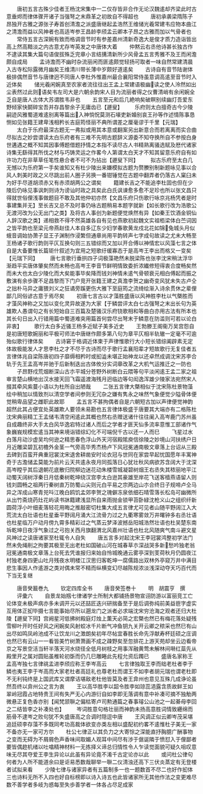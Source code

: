 <!-- { "loadSidebar": true } -->
　　唐初五言古殊少佳者王杨沈宋集中一二仅存皆非合作无论汉魏逺却齐梁此时古意垂烬而律体骤开诸子当强弩之末鼎革之初故自不得超也
　　唐初承袭梁隋陈子昂独开古雅之源张子寿首创清澹之派盛唐继起孟浩然王维储光羲常建韦应物本曲江之清澹而益以风神者也高适岑参王昌龄李颀孟云卿本子昂之古雅而加以气骨者也
　　常侍五言古深婉有致而格调音节时有参差嘉州清新奇逸大是俊才质力造诣皆出高上然高黯淡之内古意尤存岑英发之中唐体大着
　　仲黙云右丞他诗甚长独古作不逮读其集大篇句语俊拔殊乏完章小言结搆清新所少风骨孟五言秀雅不及王而闲澹颇自成局
　　孟诗澹而不幽时杂流丽闲而匪逺颇觉轻扬可取者一味自然常建清晨入古寺松际露微月幽矣王维清川带长薄中岁颇好道逺矣
　　古诗自有音节陆谢体极排偶然音节与唐律迥不同唐人李杜外惟嘉州最合襄阳常侍虽意调高逺至音节时入近体矣
　　储光羲闲婉真至农家者流往往出王孟上常建语极幽读之使人泠然如出尘表然过此则语矣韦左司大是六朝余韵宋人目为流丽者得之仪曹清峭有余闲婉全乏自是唐人古体大苏谓胜韦非也
　　五言至元和后几絶响矣破瞑别续幽灯吾爱东野倾家快鬬碎宝吾并存昌黎余子无庸齿已【遯叟】
　　乐府则太白擅奇古今少陵嗣迹风雅蜀道难逺别离等篇出入神惝怳莫测石壕吏新婚别哀王孙等作述情陈事恳恻如见张籍王建卑浅相矜长吉庭筠怪丽不典所谓差之厘毫谬于千里【元瑞】
　　太白于乐府最深古题无一弗拟或用其本意或翻案另出新意合而若离离而实合曲尽拟古之妙尝谓读太白乐府者有三难不先明古题辞义源委不知夺换所自不参按白身世遘遇之概不知其因事傅题借题抒情之本指不读尽古人书精熟离骚选赋及厯代诸家诗集无繇得其所伐之材与巧铸灵运之作畧今人第谓太白天才不知其留意乐府自有如许功力在非草草任笔性悬合者不可不为拈出【遯叟下同】
　　拟古乐府至太白几无憾以为乐府第一手矣谁知又有杜少陵出来嫌模拟古题为赘賸别制新题咏见事以合风人刺美时政之义尽跳出前人圈子另换一番钳锤觉在古题中翻弄者仍落古人窠臼未为好手尽道胡须赤又有赤须胡两公之谓矣
　　籍建长吉之不能追李杜固也但在少陵后仍咏见事讽刺则诗为谤讪时政之具矣此白氏讽谏愈多愈不足珍也所以张文昌只得就世俗俚浅事做题目不敢及其他仲初亦然【文昌乐府只伤歌行咏京兆杨凭者是时事建集并无】至长吉又总不及时事仍咏古题稍易本题字就新【如长歌行改为浩歌公无渡河改为公无出门之类】及将古人事创为新题便觉焕然有异【如秦王饮酒金铜仙人辞汉歌之类】递相救不得不然英雄各自有见也燕歌初起魏文实祖栢梁体白苎词因之皆平韵也至梁元帝燕赵佳人本自多辽东少妇学春歌黄龙戍北花如锦兔城头月似蛾音调始协萧子显王子渊制作浸繁但通章尚用平韵转声七字成句故读之尤未大畅至王杨诸子歌行韵则平仄互换句则三五错综而又加以开合傅以神情宏以风藻七言之体自是大备要惟长篇钜什叙述为宜用之短歌纡缓寡态于是高岑王李出而格又一变矣【元瑞下同】
　　唐七言歌行垂拱四子词极藻艳然未脱梁陈也张李沈宋稍汰浮华渐趋平实唐体肇矣然而未畅也高岑王李音节鲜明情致委折浓纎修短得衷合度畅矣然而未大也太白少陵化而大矣能事毕矣降而钱刘神情未逺气骨顿衰元相白傅起而振之敷演有余歩骤不足昌黎而下门户竞开张籍王建之真澹李贺之幽奇变风犹未失古卢仝之拙朴马异之庸猥刘义之狂谲旁蹊更伤大雅下至庭筠之流绮绘渐入诗余贯休之辈俚鄙几同俗谚古意于焉尽矣
　　初唐七言古以才藻胜盛唐以风神胜李杜以气槩胜而才藻风神称之又加以变化灵异故遂为大家【于鳞尝评太白七古强弩之末出长句为英雄欺人愚谓句之有长短始自三百篇及楚骚汉乐府铙歌相和等曲白亦用古法有所本也其长句日出入行错用篇中蜀道难突用篇首何尝尽出弩末于鳞意在防滥则可若以论白非衷】
　　歌行太白多近骚王杨多近赋子美多近史
　　王勃滕王阁衞万吴宫怨自是初唐短歌婉丽和平极可师法中唐继作颇多第八句为章平仄相半轨辙一定毫不可逾殆似歌行律体矣
　　古诗窘于格调近体束于声律惟歌行大小短长错综阖辟素无定体故极能发人才思李杜之才不尽于古诗而尽于歌行孟襄阳辈才短故歌行无复佳者五言律体兆自梁陈唐初四子靡缛相矜时或抝澁未堪正始神龙以还卓然成调沈宋苏李合轨于先王孟高岑并驰于后新制迭出古体攸分实词章改革之大机气运推迁之一防也
　　子昂野戍荒烟断深山古朩平城分苍野外树断白云隈等句平淡闲逺王孟二家之祖审言楚山横地出汉水接天回飞霜遥渡海残月迥临边等句闳逸浑雄少陵家法宛然宋人掇其牵风紫蔓小语以为杜所自出陋哉
　　二张五言律大槩相似于沈宋陈杜景物藻绘中稍加以情致剂以清空学者间参则无冗杂之嫌有隽永之味然气象便觉少隘骨体便觉稍卑品望之雌职此故耶
　　孟五言不甚拘偶者自是六朝短古加以声律便觉神韵超然此其占便宜处英雄欺人要领未易勘也五言律体极盛于唐要其大端亦有二格陈杜沈宋典丽精工王孟储韦清空闲逺此其概也然右丞赠送诸什往往阑入高岑鹿门苏州虽自成趣终非大手太白风华逸宕特过诸人而后之学者才匪天仙多流率意惟工部诸作气象巍峩规模宏逺当其神来境诣错综幻化不可端倪千古以还一人而巳
　　飞星过水白落月动沙虚吴均何逊之精思春色浮山外天河宿殿隂庾信徐陵之妙境山河扶绣户日月近雕梁碧瓦初檐外金茎一气旁高华秀杰杨卢下风冠冕通南极文章落上台诏从三殿去碑到百蛮开典重冠裳沈宋退舍耕凿安时论衣冠与世同在家尝早起忧国愿年丰寓神奇于古澹储孟莫能为前片云天共逺永夜月同孤落日心犹壮秋风病欲苏含阔大于沈深高岑瞠乎其后退朝花底散归院柳边迷花动朱楼雪城凝碧树烟王右丞失其秾丽地平江动蜀天阔树浮秦日月低秦树乾坤绕汉宫李太白逊其豪雄至岸花飞送客樯燕语留人则钱刘圆畅之祖两行秦树直万防蜀山尖则元白平易之宗两边山朩合终日子规啼卢仝马异之浑成山寒青兕呌江晚白鸥饥孟郊李贺之瑰僻冻泉依细石晴雪落长松岛可幽微所从出竹斋烧药灶花屿读书牀籍建浅显所自来雨抛金锁甲苔卧緑沈枪义山之组织纤新圆荷浮小叶细麦落轻花用晦之推敲密切杜集大成五言律尤可见者山随平野阔江入大荒流太白壮语也杜星垂平野阔月涌大江流骨力过之九衢寒雾敛万井曙钟多右丞壮语也杜星临万户动月傍九霄多精彩过之气蒸云梦泽波撼岳阳城浩然壮语也杜吴楚东南坼乾坤日夜浮气象过之弓抱关西月旗翻渭北风嘉州壮语也杜北风随爽气南斗避文星风神过之读唐诸家至杜辄令人自失
　　唐五言多对起沈宋王李冠裳鸿整初学法门然未免绳削之拘要其极至无出老杜如国破山河在城春草朩深战哭多新愁吟独老翁冠冕通南极文章落上台死去凭谁报归来始自怜城晚通云雾亭深到芰荷秋月仍圆夜江村独老身四更山吐月残夜水明楼江汉思归客乾坤一腐儒路出双林外亭窥万井中满目悲生事因人作逺游之类对偶未常不精而纵横变幻尽越陈规浓淡浅深动夺天巧百代而下当无复继

　　唐音癸籖巻九
　　钦定四库全书
　　唐音癸签巻十
　　明　胡震亨　撰
　　评彚六
　　自景龙始剏七律诸学士所制大都铺扬景物宣诩防游以富丽竞工亡论体变未极声病亦多未调开元以还喆匠迭兴研揣备至于是后调弥纯前美益鬯字虚实互用体正抝毕摄七言能事始尽所以遡龙门之派者必求端沈宋穷沧海之观者还归大杜陵【遯叟下同】宫阙星河低拂树殿庭灯烛上薫天必简之宏槩也然已有梅花落处疑残雪柳叶开时任好风之闲婉矣风射蛟冰千片断气冲鱼钥九关开云卿之秾采也然巳有山出尽如鸣凤岭池成不让饮龙川之澂朗矣初年尽帖宜春胜长命先浮献寿杯廷硕之庄调也然已有云山一一看皆美竹树萧萧画不成之疎野矣至忽排花上游天苑却坐云边看帝京之写景空活当轩半落天河水绕径全低月树枝之用事浑融黄莺未解林间啭红蘂先从殿里开之属对圆贴虽椎轮初斲而仍几巳雕睠此先程允资后躅已
　　盛唐名家称王孟高岑独七言律祧孟进李颀应称王李岑高云
　　七言律独取王李而绌老杜者李于鳞也夷王李于岑高而大家老杜者高廷礼也尊老杜而谓王不如李者胡元瑞也谓老杜即不无利钝终是上国武库又谓摩诘堪敌老杜他皆莫及者王弇州也意见互殊几成诤论虽然吾终以弇州公之言为衷
　　王以高华胜李以韶令胜李如琼蕊浥露含质故鲜王如翠岭冠霞占地特贵王间有失严无心内游衍自如李即无落调有意中补凑可摘不独觔两微悬正复色香亦别【闻梵颔聨之偏枯寄卢司勲通篇之春事璿公山池之一起綦母李回之二结皆李之补凑处也】
　　岑词胜意句格壮丽而神韵未扬高意胜词情致纒绵而筋骨不逮岑之败句犹不失盛唐高之合调时隠逗中唐
　　王风调正似云卿岑茂采堪追廷硕李存藻不多既同考功高裁体欲变亦类左相以盛配初约畧不逺惟杜子美无一家不备亦无一家可方尔
　　杜公七律正以其负力之大寄悰之深能直抒胸臆广酬事物之变而无碍为不屑屑色声香味间取媚人观耳中间尽有渉于倨诞隣于愤怼入于俚鄙者要皆偶趂机绪以吐噏精神材料一无拣择义谛总归情性令人乍读觉面貌可疑久咀叹意味无尽其夺爱王李生异论以此虽有异论竟不淆千古定论亦以此
　　或问杜公律句何者为人所不能道余曰是讵易悉数哉聊举一聨二仪清浊还高下三伏炎蒸定有无登楼者试拟来看
　　少陵七律与诸家异者有五篇制多一也一题数首不尽二也好作抝体三也诗料无所不入四也好自标榜即以诗入诗五也此皆诸家所无其他作法之变更难尽数不善学者多岐为惑每至失歩善学者一体各占尽足成家
